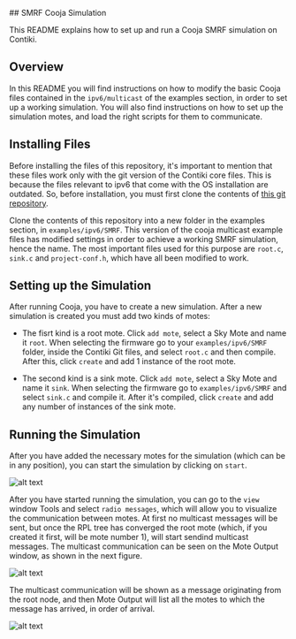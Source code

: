 
## SMRF Cooja Simulation

This README explains how to set up and run a Cooja SMRF simulation on Contiki. 

## Overview

In this README you will find instructions on how to modify the basic Cooja files contained in the `ipv6/multicast` of the examples section, in order to set up a working simulation. You will also find instructions on how to set up the simulation motes, and load the right scripts for them to communicate.

## Installing Files

Before installing the files of this repository, it's important to mention that these files work only with the git version of the Contiki core files. This is because the files relevant to ipv6 that come with the OS installation are outdated. So, before installation, you must first clone the contents of [this git repository](https://github.com/contiki-os/contiki).

Clone the contents of this repository into a new folder in the examples section, in `examples/ipv6/SMRF`. This version of the cooja multicast example files has modified settings in order to achieve a working SMRF simulation, hence the name. The most important files used for this purpose are `root.c`, `sink.c` and `project-conf.h`, which have all been modified to work.

## Setting up the Simulation

After running Cooja, you have to create a new simulation. After a new simulation is created you must add two kinds of motes:

- The fisrt kind is a root mote. Click `add mote`, select a Sky Mote and name it `root`. When selecting the firmware go to your `examples/ipv6/SMRF` folder, inside the Contiki Git files, and select `root.c` and then compile. After this, click `create` and add 1 instance of the root mote.

- The second kind is a sink mote. Click `add mote`, select a Sky Mote and name it `sink`. When selecting the firmware go to `examples/ipv6/SMRF` and select `sink.c` and compile it. After it's compiled, click `create` and add any number of instances of the sink mote.

## Running the Simulation

After you have added the necessary motes for the simulation (which can be in any position), you can start the simulation by clicking on `start`. 

![alt text](https://github.com/mtsvr/smrf-sim/tree/master/imgs/mote_view.png " ")

After you have started running the simulation, you can go to the `view` window Tools and select `radio messages`, which will allow you to visualize the communication between motes. At first no multicast messages will be sent, but once the RPL tree has converged the root mote (which, if you created it first, will be mote number 1), will start sendind multicast messages. The multicast communication can be seen on the Mote Output window, as shown in the next figure.

![alt text](https://github.com/mtsvr/smrf-sim/tree/master/imgs/mote_output.png " ")

The multicast communication will be shown as a message originating from the root node, and then Mote Output will list all the motes to which the message has arrived, in order of arrival.

![alt text](https://github.com/mtsvr/smrf-sim/tree/master/imgs/mote_output_short.png " ")



